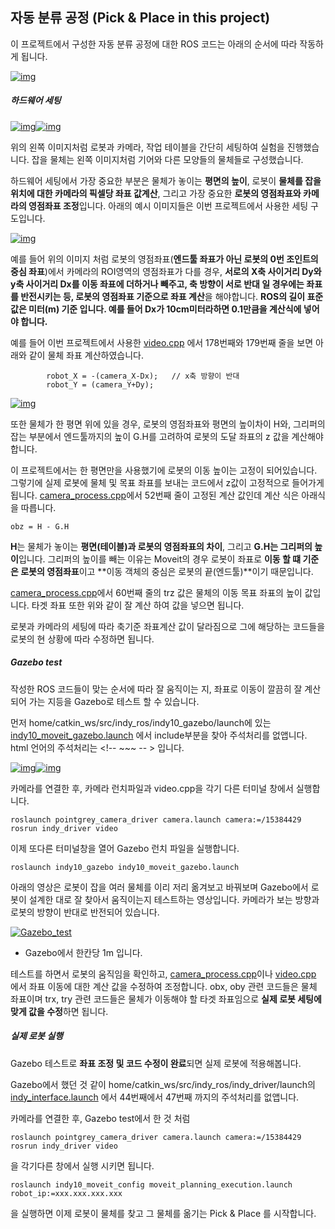 ## 자동 분류 공정 (Pick & Place in this project)

이 프로젝트에서 구성한 자동 분류 공정에 대한 ROS 코드는 아래의 순서에 따라 작동하게 됩니다.

[![img](https://github.com/chaochao77/ROS_neuromeka_tutorial/raw/main/image/40.jpg)](https://github.com/chaochao77/ROS_neuromeka_tutorial/blob/main/image/40.jpg)

##### 하드웨어 세팅

[![img](https://github.com/chaochao77/ROS_neuromeka_tutorial/raw/main/image/30.jpg)](https://github.com/chaochao77/ROS_neuromeka_tutorial/blob/main/image/30.jpg)[![img](https://github.com/chaochao77/ROS_neuromeka_tutorial/raw/main/image/31.jpg)](https://github.com/chaochao77/ROS_neuromeka_tutorial/blob/main/image/31.jpg)

위의 왼쪽 이미지처럼 로봇과 카메라, 작업 테이블을 간단히 세팅하여 실험을 진행했습니다. 잡을 물체는 왼쪽 이미지처럼 기어와 다른 모양들의 물체들로 구성했습니다.

하드웨어 세팅에서 가장 중요한 부분은 물체가 놓이는 **평면의 높이**, 로봇이 **물체를 잡을 위치에 대한 카메라의 픽셀당 좌표 값계산**, 그리고 가장 중요한 **로봇의 영점좌표와 카메라의 영점좌표 조정**입니다. 아래의 예시 이미지들은 이번 프로젝트에서 사용한 세팅 구도입니다.

[![img](https://github.com/chaochao77/ROS_neuromeka_tutorial/raw/main/image/35.jpg)](https://github.com/chaochao77/ROS_neuromeka_tutorial/blob/main/image/35.jpg)

예를 들어 위의 이미지 처럼 로봇의 영점좌표(**엔드툴 좌표가 아닌 로봇의 0번 조인트의 중심 좌표**)에서 카메라의 ROI영역의 영점좌표가 다를 경우, **서로의 X축 사이거리 Dy와 y축 사이거리 Dx를 이동 좌표에 더하거나 빼주고, 축 방향이 서로 반대 일 경우에는 좌표를 반전시키는 등, 로봇의 영점좌표 기준으로 좌표 계산**을 해야합니다. **ROS의 길이 표준 값은 미터(m) 기준 입니다. 예를 들어 Dx가 10cm미터라하면 0.1만큼을 계산식에 넣어야 합니다.**

예를 들어 이번 프로젝트에서 사용한 [video.cpp](https://github.com/chaochao77/ROS_neuromeka_tutorial/blob/main/software/src/indy-ros/indy_driver/src/video.cpp) 에서 178번째와 179번째 줄을 보면 아래와 같이 물체 좌표 계산하였습니다.

```
        robot_X = -(camera_X-Dx);   // x축 방향이 반대
        robot_Y = (camera_Y+Dy);   
```

[![img](https://github.com/chaochao77/ROS_neuromeka_tutorial/raw/main/image/36.jpg)](https://github.com/chaochao77/ROS_neuromeka_tutorial/blob/main/image/36.jpg)

또한 물체가 한 평면 위에 있을 경우, 로봇의 영점좌표와 평면의 높이차이 H와, 그리퍼의 잡는 부분에서 엔드툴까지의 높이 G.H를 고려하여 로봇의 도달 좌표의 z 값을 계산해야 합니다.

이 프로젝트에서는 한 평면만을 사용했기에 로봇의 이동 높이는 고정이 되어있습니다. 그렇기에 실제 로봇에 물체 및 목표 좌표를 보내는 코드에서 z값이 고정적으로 들어가게 됩니다. [camera_process.cpp](https://github.com/chaochao77/ROS_neuromeka_tutorial/blob/main/software/src/indy-ros/indy_driver/src/camera_process.cpp)에서 52번째 줄이 고정된 계산 값인데 계산 식은 아래식을 따릅니다.

```
obz = H - G.H
```

**H**는 물체가 놓이는 **평면(테이블)과 로봇의 영점좌표의 차이**, 그리고 **G.H는 그리퍼의 높이**입니다. 그리퍼의 높이를 빼는 이유는 Moveit의 경우 로봇이 좌표로 **이동 할 떄 기준은 로봇의 영점좌표**이고 **이동 객체의 중심은 로봇의 끝(엔드툴)**이기 때문입니다.

[camera_process.cpp](https://github.com/chaochao77/ROS_neuromeka_tutorial/blob/main/software/src/indy-ros/indy_driver/src/camera_process.cpp)에서 60번째 줄의 trz 값은 물체의 이동 목표 좌표의 높이 값입니다. 타겟 좌표 또한 위와 같이 잘 계산 하여 값을 넣으면 됩니다.

로봇과 카메라의 세팅에 따라 축기준 좌표계산 값이 달라짐으로 그에 해당하는 코드들을 로봇의 현 상황에 따라 수정하면 됩니다.

##### Gazebo test

작성한 ROS 코드들이 맞는 순서에 따라 잘 움직이는 지, 좌표로 이동이 깔끔히 잘 계산되어 가는 지등을 Gazebo로 테스트 할 수 있습니다.

먼저 home/catkin_ws/src/indy_ros/indy10_gazebo/launch에 있는 [indy10_moveit_gazebo.launch](https://github.com/chaochao77/ROS_neuromeka_tutorial/blob/main/software/src/indy-ros/indy10_gazebo/launch/indy10_moveit_gazebo.launch) 에서 include부분을 찾아 주석처리를 없앱니다. html 언어의 주석처리는 <!-- ~~~ -- > 입니다.

[![img](https://github.com/chaochao77/ROS_neuromeka_tutorial/raw/main/image/28.jpg)](https://github.com/chaochao77/ROS_neuromeka_tutorial/blob/main/image/28.jpg)[![img](https://github.com/chaochao77/ROS_neuromeka_tutorial/raw/main/image/29.jpg)](https://github.com/chaochao77/ROS_neuromeka_tutorial/blob/main/image/29.jpg)

카메라를 연결한 후, 카메라 런치파일과 video.cpp을 각기 다른 터미널 창에서 실행합니다.

```
roslaunch pointgrey_camera_driver camera.launch camera:=/15384429
rosrun indy_driver video
```

이제 또다른 터미널창을 열어 Gazebo 런치 파일을 실행합니다.

```
roslaunch indy10_gazebo indy10_moveit_gazebo.launch
```

아래의 영상은 로봇이 잡을 여러 물체를 이리 저리 옮겨보고 바꿔보며 Gazebo에서 로봇이 설계한 대로 잘 찾아서 움직이는지 테스트하는 영상입니다. 카메라가 보는 방향과 로봇의 방향이 반대로 반전되어 있습니다.

[![Gazebo_test](https://camo.githubusercontent.com/e8b60236a40c6a9851b5b7335246bf4ada824717b9767d9ee25d89d7cc3f0df8/687474703a2f2f696d672e796f75747562652e636f6d2f76692f6c557844627756785244772f302e6a7067)](https://youtu.be/lUxDbwVxRDw?t=0s)

- Gazebo에서 한칸당 1m 입니다.

테스트를 하면서 로봇의 움직임을 확인하고, [camera_process.cpp](https://github.com/chaochao77/ROS_neuromeka_tutorial/blob/main/software/src/indy-ros/indy_driver/src/camera_process.cpp)이나 [video.cpp](https://github.com/chaochao77/ROS_neuromeka_tutorial/blob/main/software/src/indy-ros/indy_driver/src/video.cpp) 에서 좌표 이동에 대한 계산 값을 수정하여 조정합니다. obx, oby 관련 코드들은 물체 좌표이며 trx, try 관련 코드들은 물체가 이동해야 할 타겟 좌표임으로 **실제 로봇 세팅에 맞게 값을 수정**하면 됩니다.

##### 실제 로봇 실행

Gazebo 테스트로 **좌표 조정 및 코드 수정이 완료**되면 실제 로봇에 적용해봅니다.

Gazebo에서 했던 것 같이 home/catkin_ws/src/indy_ros/indy_driver/launch의 [indy_interface.launch](https://github.com/chaochao77/ROS_neuromeka_tutorial/blob/main/software/src/indy-ros/indy_driver/launch/indy_interface.launch) 에서 44번째에서 47번째 까지의 주석처리를 없앱니다.

카메라를 연결한 후, Gazebo test에서 한 것 처럼

```
roslaunch pointgrey_camera_driver camera.launch camera:=/15384429
rosrun indy_driver video
```

을 각기다른 창에서 실행 시키면 됩니다.

```
roslaunch indy10_moveit_config moveit_planning_execution.launch robot_ip:=xxx.xxx.xxx.xxx
```

을 실행하면 이제 로봇이 물체를 찾고 그 물체를 옮기는 Pick & Place 를 시작합니다.